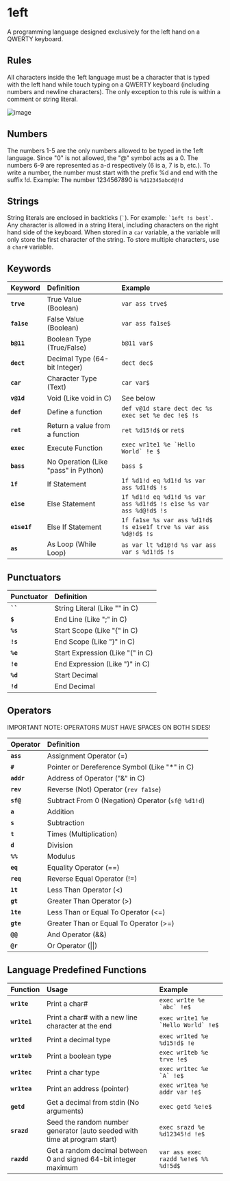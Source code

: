 # 1eft

A programming language designed exclusively for the left hand on a QWERTY keyboard.

## Rules

All characters inside the 1eft language must be a character that is typed with the left hand while touch typing on a QWERTY keyboard (including numbers and newline characters). The only exception to this rule is within a comment or string literal.

![image](https://github.com/user-attachments/assets/6c3abb7d-ddf4-4bf5-85a3-7f86a844b8f5)

## Numbers

The numbers 1-5 are the only numbers allowed to be typed in the 1eft language. Since "0" is not allowed, the "@" symbol acts as a 0. The numbers 6-9 are represented as a-d respectively (6 is a, 7 is b, etc.). To write a number, the number must start with the prefix %d and end with the suffix !d. Example: The number 1234567890 is ```%d12345abcd@!d```

## Strings

String literals are enclosed in backticks (``` ` ```). For example: ``` `1eft !s best` ```. Any character is allowed in a string literal, including characters on the right hand side of the keyboard. When stored in a ```car``` variable, a the variable will only store the first character of the string. To store multiple characters, use a ```char#``` variable.

## Keywords

| Keyword | Definition | Example |
|:-|:---|:---|
| **```trve```** | True Value (Boolean) | ```var ass trve$``` |
| **```fa1se```** | False Value (Boolean) | ```var ass fa1se$``` |
| **```b@11```** | Boolean Type (True/False) | ```b@11 var$``` |
| **```dect```** | Decimal Type (64-bit Integer) | ```dect dec$``` |
| **```car```** | Character Type (Text) | ```car var$``` |
| **```v@1d```** | Void (Like void in C) | See below |
| **```def```** | Define a function | ```def v@1d stare dect dec %s exec set %e dec !e$ !s```|
| **```ret```** | Return a value from a function | ```ret %d15!d$``` or ```ret$```|
| **```exec```** | Execute Function | ```exec wr1te1 %e `Hello World` !e $```|
| **```bass```** | No Operation (Like "pass" in Python) | ```bass $``` |
| **```1f```** | If Statement | ```1f %d1!d eq %d1!d %s var ass %d1!d$ !s``` |
| **```e1se```** | Else Statement | ```1f %d1!d eq %d1!d %s var ass %d1!d$ !s e1se %s var ass %d@!d$ !s``` |
| **```e1se1f```** | Else If Statement | ```1f fa1se %s var ass %d1!d$ !s e1se1f trve %s var ass %d@!d$ !s``` |
| **```as```** | As Loop (While Loop) | ```as var lt %d1@!d %s var ass var s %d1!d$ !s``` |

## Punctuators

| Punctuator | Definition |
|:-|:---|
| **``` `` ```** | String Literal (Like "" in C) |
| **```$```** | End Line (Like ";" in C) |
| **```%s```** | Start Scope (Like "{" in C) |
| **```!s```** | End Scope (Like "}" in C) |
| **```%e```** | Start Expression (Like "(" in C) |
| **```!e```** | End Expression (Like ")" in C) |
| **```%d```** | Start Decimal |
| **```!d```** | End Decimal |

## Operators

IMPORTANT NOTE: OPERATORS MUST HAVE SPACES ON BOTH SIDES!

| Operator | Definition |
|:-|:---|
| **```ass```** | Assignment Operator (=) |
| **```#```** | Pointer or Dereference Symbol (Like "*" in C) |
| **```addr```** | Address of Operator ("&" in C) |
| **```rev```** | Reverse (Not) Operator (```rev fa1se```)|
| **```sf@```** | Subtract From 0 (Negation) Operator (```sf@ %d1!d```) |
| **```a```** | Addition |
| **```s```** | Subtraction |
| **```t```** | Times (Multiplication) |
| **```d```** | Division |
| **```%%```** | Modulus |
| **```eq```** | Equality Operator (==) |
| **```req```** | Reverse Equal Operator (!=) |
| **```1t```** | Less Than Operator (<) |
| **```gt```** | Greater Than Operator (>) |
| **```1te```** | Less Than or Equal To Operator (<=) |
| **```gte```** | Greater Than or Equal To Operator (>=) |
| **```@@```** | And Operator (&&) |
| **```@r```** | Or Operator (\|\|) |

## Language Predefined Functions

| Function | Usage | Example |
|:-|:---|:---|
| **```wr1te```** | Print a char# | ```exec wr1te %e `abc` !e$```|
| **```wr1te1```** | Print a char# with a new line character at the end | ```exec wr1te1 %e `Hello World` !e$```|
| **```wr1ted```** | Print a decimal type | ```exec wr1ted %e %d15!d$ !e```|
| **```wr1teb```** | Print a boolean type | ```exec wr1teb %e trve !e$```|
| **```wr1tec```** | Print a char type | ```exec wr1tec %e `A` !e$```|
| **```wr1tea```** | Print an address (pointer) | ```exec wr1tea %e addr var !e$```|
| **```getd```** | Get a decimal from stdin (No arguments)| ```exec getd %e!e$```|
| **```srazd```** | Seed the random number generator (auto seeded with time at program start) | ```exec srazd %e %d12345!d !e$```|
| **```razdd```** | Get a random decimal between 0 and signed 64-bit integer maximum | ```var ass exec razdd %e!e$ %% %d!5d$``` |
